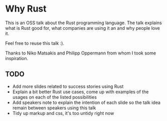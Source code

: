 # Why Rust

This is an OSS talk about the Rust programming language. The talk
explains what is Rust good for,  what companies are using it an and why
people love it.

Feel free to reuse this talk :).

Thanks to Niko Matsakis and Philipp Oppermann from whom I took some
inspiration.

## TODO

- Add more slides related to success stories using Rust
- Explain a bit better Rust use cases, come up with examples of the
  usages on each of the listed possibilities
- Add speakers note to explain the intention of each slide so the talk
  idea remain between speakers using this talk
- Tidy up markup and css, it's too untidy right now
